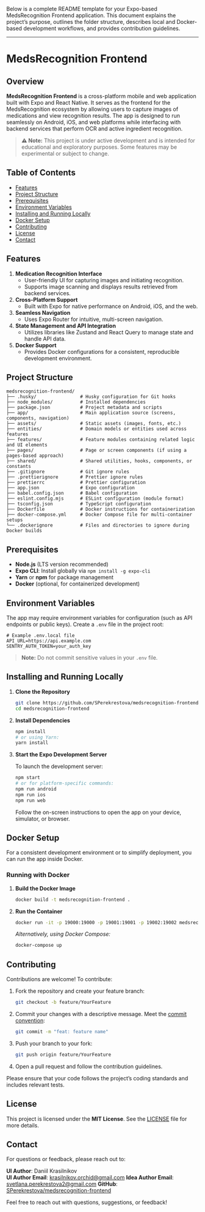Below is a complete README template for your Expo-based MedsRecognition Frontend application. This document explains the project’s purpose, outlines the folder structure, describes local and Docker-based development workflows, and provides contribution guidelines.

---

# MedsRecognition Frontend

## Overview

**MedsRecognition Frontend** is a cross-platform mobile and web application built with Expo and React Native. It serves as the frontend for the MedsRecognition ecosystem by allowing users to capture images of medications and view recognition results. The app is designed to run seamlessly on Android, iOS, and web platforms while interfacing with backend services that perform OCR and active ingredient recognition.

> **⚠️ Note:** This project is under active development and is intended for educational and exploratory purposes. Some features may be experimental or subject to change.

## Table of Contents

- [Features](#features)
- [Project Structure](#project-structure)
- [Prerequisites](#prerequisites)
- [Environment Variables](#environment-variables)
- [Installing and Running Locally](#installing-and-running-locally)
- [Docker Setup](#docker-setup)
- [Contributing](#contributing)
- [License](#license)
- [Contact](#contact)

## Features

1. **Medication Recognition Interface**
   - User-friendly UI for capturing images and initiating recognition.
   - Supports image scanning and displays results retrieved from backend services.
2. **Cross-Platform Support**
   - Built with Expo for native performance on Android, iOS, and the web.
3. **Seamless Navigation**
   - Uses Expo Router for intuitive, multi-screen navigation.
4. **State Management and API Integration**
   - Utilizes libraries like Zustand and React Query to manage state and handle API data.
5. **Docker Support**
   - Provides Docker configurations for a consistent, reproducible development environment.

## Project Structure

```
medsrecognition-frontend/
├── .husky/                # Husky configuration for Git hooks
├── node_modules/          # Installed dependencies
├── package.json           # Project metadata and scripts
├── app/                   # Main application source (screens, components, navigation)
├── assets/                # Static assets (images, fonts, etc.)
├── entities/              # Domain models or entities used across features
├── features/              # Feature modules containing related logic and UI elements
├── pages/                 # Page or screen components (if using a pages-based approach)
├── shared/                # Shared utilities, hooks, components, or constants
├── .gitignore             # Git ignore rules
├── .prettierignore        # Prettier ignore rules
├── prettierrc             # Prettier configuration
├── app.json               # Expo configuration
├── babel.config.json      # Babel configuration
├── eslint.config.mjs      # ESLint configuration (module format)
├── tsconfig.json          # TypeScript configuration
├── Dockerfile             # Docker instructions for containerization
├── docker-compose.yml     # Docker Compose file for multi-container setups
└── .dockerignore          # Files and directories to ignore during Docker builds
```

## Prerequisites

- **Node.js** (LTS version recommended)
- **Expo CLI**: Install globally via `npm install -g expo-cli`
- **Yarn** or **npm** for package management
- **Docker** (optional, for containerized development)

## Environment Variables

The app may require environment variables for configuration (such as API endpoints or public keys). Create a `.env` file in the project root:

```env
# Example .env.local file
API_URL=https://api.example.com
SENTRY_AUTH_TOKEN=your_auth_key
```

> **Note:** Do not commit sensitive values in your `.env` file.

## Installing and Running Locally

1. **Clone the Repository**

   ```bash
   git clone https://github.com/SPerekrestova/medsrecognition-frontend.git
   cd medsrecognition-frontend
   ```

2. **Install Dependencies**

   ```bash
   npm install
   # or using Yarn:
   yarn install
   ```

3. **Start the Expo Development Server**

   To launch the development server:

   ```bash
   npm start
   # or for platform-specific commands:
   npm run android
   npm run ios
   npm run web
   ```

   Follow the on-screen instructions to open the app on your device, simulator, or browser.

## Docker Setup

For a consistent development environment or to simplify deployment, you can run the app inside Docker.

### Running with Docker

1. **Build the Docker Image**

   ```bash
   docker build -t medsrecognition-frontend .
   ```

2. **Run the Container**

   ```bash
   docker run -it -p 19000:19000 -p 19001:19001 -p 19002:19002 medsrecognition-frontend
   ```

   _Alternatively, using Docker Compose:_

   ```bash
   docker-compose up
   ```

## Contributing

Contributions are welcome! To contribute:

1. Fork the repository and create your feature branch:

   ```bash
   git checkout -b feature/YourFeature
   ```

2. Commit your changes with a descriptive message. Meet the [commit convention](https://www.conventionalcommits.org/en/v1.0.0/):

   ```bash
   git commit -m "feat: feature name"
   ```

3. Push your branch to your fork:

   ```bash
   git push origin feature/YourFeature
   ```

4. Open a pull request and follow the contribution guidelines.

Please ensure that your code follows the project’s coding standards and includes relevant tests.

## License

This project is licensed under the **MIT License**. See the [LICENSE](LICENSE) file for more details.

## Contact

For questions or feedback, please reach out to:

**UI Author**: Daniil Krasilnikov  
**UI Author Email**: [krasilnikov.orchid@gmail.com](mailto:krasilnikov.orchid@gmail.com)
**Idea Author Email**: [svetlana.perekrestova2@gmail.com](mailto:svetlana.perekrestova2@gmail.com)
**GitHub**: [SPerekrestova/medsrecognition-frontend](https://github.com/SPerekrestova/medsrecognition-frontend)

Feel free to reach out with questions, suggestions, or feedback!
